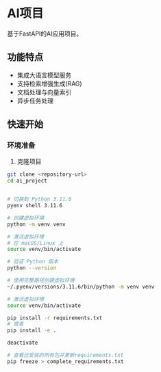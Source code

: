 # AI项目

基于FastAPI的AI应用项目。

## 功能特点

- 集成大语言模型服务
- 支持检索增强生成(RAG)
- 文档处理与向量索引
- 异步任务处理

## 快速开始

### 环境准备

1. 克隆项目
```bash
git clone <repository-url>
cd ai_project


# 切换到 Python 3.11.6
pyenv shell 3.11.6

# 创建虚拟环境
python -m venv venv

# 激活虚拟环境
# 在 macOS/Linux 上
source venv/bin/activate

# 验证 Python 版本
python --version

# 使用完整路径创建虚拟环境
~/.pyenv/versions/3.11.6/bin/python -m venv venv

# 激活虚拟环境
source venv/bin/activate

pip install -r requirements.txt
# 或者
pip install -e .

deactivate

# 查看已安装的所有包并更新requirements.txt
pip freeze > complete_requirements.txt